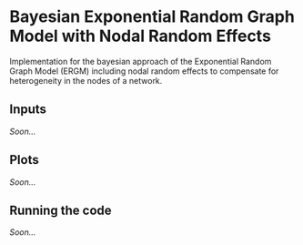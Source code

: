 # Bayesian Exponential Random Graph Model with Nodal Random Effects

Implementation for the bayesian approach of the Exponential Random Graph Model (ERGM) including nodal random effects to compensate for heterogeneity in the nodes of a network.

## Inputs

_Soon..._

## Plots

_Soon..._

## Running the code

_Soon..._
